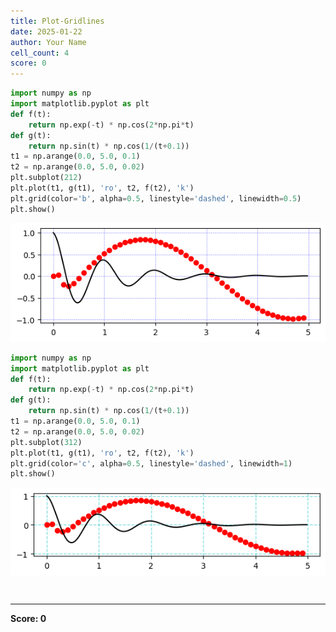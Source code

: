 ```yaml
---
title: Plot-Gridlines
date: 2025-01-22
author: Your Name
cell_count: 4
score: 0
---
```


```python
import numpy as np
import matplotlib.pyplot as plt
def f(t):
    return np.exp(-t) * np.cos(2*np.pi*t)
def g(t):
    return np.sin(t) * np.cos(1/(t+0.1))
t1 = np.arange(0.0, 5.0, 0.1)
t2 = np.arange(0.0, 5.0, 0.02)
plt.subplot(212)
plt.plot(t1, g(t1), 'ro', t2, f(t2), 'k')
plt.grid(color='b', alpha=0.5, linestyle='dashed', linewidth=0.5)
plt.show()
```


    
![png](plot-gridlines_files/plot-gridlines_0_0.png)
    



```python
import numpy as np
import matplotlib.pyplot as plt
def f(t):
    return np.exp(-t) * np.cos(2*np.pi*t)
def g(t):
    return np.sin(t) * np.cos(1/(t+0.1))
t1 = np.arange(0.0, 5.0, 0.1)
t2 = np.arange(0.0, 5.0, 0.02)
plt.subplot(312)
plt.plot(t1, g(t1), 'ro', t2, f(t2), 'k')
plt.grid(color='c', alpha=0.5, linestyle='dashed', linewidth=1)
plt.show()
```


    
![png](plot-gridlines_files/plot-gridlines_1_0.png)
    



```python

```


```python

```


---
**Score: 0**
